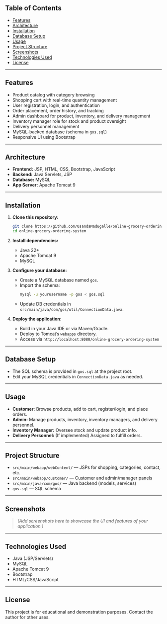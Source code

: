 ## Table of Contents

- [Features](#features)
- [Architecture](#architecture)
- [Installation](#installation)
- [Database Setup](#database-setup)
- [Usage](#usage)
- [Project Structure](#project-structure)
- [Screenshots](#screenshots)
- [Technologies Used](#technologies-used)
- [License](#license)

---

## Features

- Product catalog with category browsing
- Shopping cart with real-time quantity management
- User registration, login, and authentication
- Order placement, order history, and tracking
- Admin dashboard for product, inventory, and delivery management
- Inventory manager role for stock and product oversight
- Delivery personnel management
- MySQL-backed database (schema in `gos.sql`)
- Responsive UI using Bootstrap

---

## Architecture

- **Frontend:** JSP, HTML, CSS, Bootstrap, JavaScript
- **Backend:** Java Servlets, JSP
- **Database:** MySQL
- **App Server:** Apache Tomcat 9

---

## Installation

1. **Clone this repository:**
   ```bash
   git clone https://github.com/OsandaMadugalle/online-grocery-ordering-system.git
   cd online-grocery-ordering-system
   ```

2. **Install dependencies:**
   - Java 22+
   - Apache Tomcat 9
   - MySQL

3. **Configure your database:**
   - Create a MySQL database named `gos`.
   - Import the schema:
     ```bash
     mysql -u yourusername -p gos < gos.sql
     ```
   - Update DB credentials in `src/main/java/com/gos/util/ConnectionData.java`.

4. **Deploy the application:**
   - Build in your Java IDE or via Maven/Gradle.
   - Deploy to Tomcat’s `webapps` directory.
   - Access via `http://localhost:8080/online-grocery-ordering-system`

---

## Database Setup

- The SQL schema is provided in `gos.sql` at the project root.
- Edit your MySQL credentials in `ConnectionData.java` as needed.

---

## Usage

- **Customer:** Browse products, add to cart, register/login, and place orders.
- **Admin:** Manage products, inventory, inventory managers, and delivery personnel.
- **Inventory Manager:** Oversee stock and update product info.
- **Delivery Personnel:** (If implemented) Assigned to fulfill orders.

---

## Project Structure

- `src/main/webapp/webContent/` — JSPs for shopping, categories, contact, etc.
- `src/main/webapp/customer/` — Customer and admin/manager panels
- `src/main/java/com/gos/` — Java backend (models, services)
- `gos.sql` — SQL schema

---

## Screenshots

> _(Add screenshots here to showcase the UI and features of your application.)_

---

## Technologies Used

- Java (JSP/Servlets)
- MySQL
- Apache Tomcat 9
- Bootstrap
- HTML/CSS/JavaScript

---

## License

This project is for educational and demonstration purposes. Contact the author for other uses.
